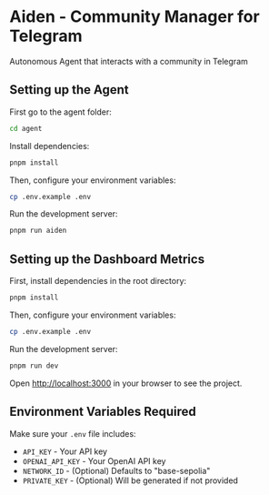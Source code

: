 # Aiden - Community Manager for Telegram

Autonomous Agent that interacts with a community in Telegram

## Setting up the Agent

First go to the agent folder:

```sh
cd agent
```

Install dependencies:

```sh
pnpm install
```

Then, configure your environment variables:

```sh
cp .env.example .env
```

Run the development server:

```sh
pnpm run aiden
```

## Setting up the Dashboard Metrics

First, install dependencies in the root directory:

```sh
pnpm install
```

Then, configure your environment variables:

```sh
cp .env.example .env
```

Run the development server:

```sh
pnpm run dev
```

Open [http://localhost:3000](http://localhost:3000) in your browser to see the project.

## Environment Variables Required

Make sure your `.env` file includes:
- `API_KEY` - Your API key
- `OPENAI_API_KEY` - Your OpenAI API key
- `NETWORK_ID` - (Optional) Defaults to "base-sepolia"
- `PRIVATE_KEY` - (Optional) Will be generated if not provided


